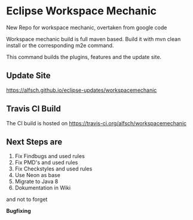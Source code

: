 # Eclipse Workspace Mechanic
New Repo for workspace mechanic, overtaken from google code

Workspace mechanic build is full maven based. Build it with mvn clean install or the corresponding m2e command.

This command builds the plugins, features and the update site.

## Update Site

https://alfsch.github.io/eclipse-updates/workspacemechanic

## Travis CI Build
The CI build is hosted on https://travis-ci.org/alfsch/workspacemechanic

## Next Steps are
1. Fix Findbugs and used rules
2. Fix PMD's and used rules
3. Fix Checkstyles and used rules
4. Use Neon as base
5. Migrate to Java 8
6. Dokumentation in Wiki

and not to forget

**Bugfixing**